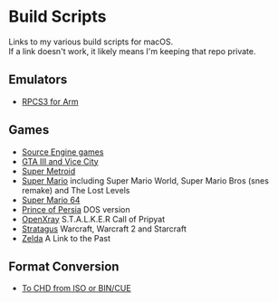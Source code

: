 # Build Scripts
Links to my various build scripts for macOS.<br>If a link doesn't work, it likely means I'm keeping that repo private.

## Emulators
- [RPCS3 for Arm](https://github.com/shinra-electric/RPCS3-Arm-Build-Script)

## Games
- [Source Engine games](https://github.com/shinra-electric/Source-Engine-Build-Script)
- [GTA III and Vice City](https://github.com/shinra-electric/GTA-Build-Script)
- [Super Metroid](https://github.com/shinra-electric/Super-Metroid)
- [Super Mario]() including Super Mario World, Super Mario Bros (snes remake) and The Lost Levels
- [Super Mario 64]()
- [Prince of Persia](https://github.com/shinra-electric/SDLPoP-Build-Script) DOS version
- [OpenXray](https://github.com/shinra-electric/OpenXRay-Build-Script) S.T.A.L.K.E.R Call of Pripyat
- [Stratagus](https://github.com/shinra-electric/Stratagus-Build-Script) Warcraft, Warcraft 2 and Starcraft
- [Zelda]() A Link to the Past

## Format Conversion
- [To CHD from ISO or BIN/CUE](https://github.com/shinra-electric/Conversion-Scripts)